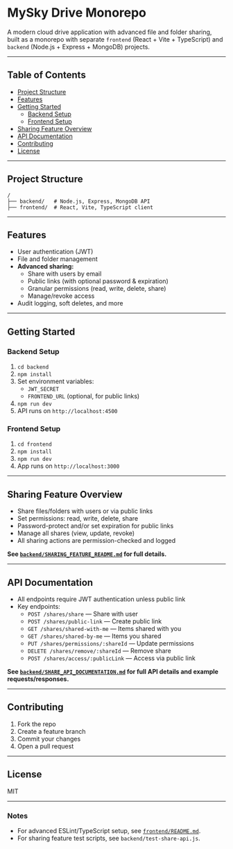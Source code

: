 # MySky Drive Monorepo

A modern cloud drive application with advanced file and folder sharing, built as a monorepo with separate `frontend` (React + Vite + TypeScript) and `backend` (Node.js + Express + MongoDB) projects.

---

## Table of Contents

- [Project Structure](#project-structure)
- [Features](#features)
- [Getting Started](#getting-started)
  - [Backend Setup](#backend-setup)
  - [Frontend Setup](#frontend-setup)
- [Sharing Feature Overview](#sharing-feature-overview)
- [API Documentation](#api-documentation)
- [Contributing](#contributing)
- [License](#license)

---

## Project Structure

```
/
├── backend/   # Node.js, Express, MongoDB API
├── frontend/  # React, Vite, TypeScript client
```

---

## Features

- User authentication (JWT)
- File and folder management
- **Advanced sharing:**
  - Share with users by email
  - Public links (with optional password & expiration)
  - Granular permissions (read, write, delete, share)
  - Manage/revoke access
- Audit logging, soft deletes, and more

---

## Getting Started

### Backend Setup

1. `cd backend`
2. `npm install`
3. Set environment variables:
   - `JWT_SECRET`
   - `FRONTEND_URL` (optional, for public links)
4. `npm run dev`
5. API runs on `http://localhost:4500`

### Frontend Setup

1. `cd frontend`
2. `npm install`
3. `npm run dev`
4. App runs on `http://localhost:3000`

---

## Sharing Feature Overview

- Share files/folders with users or via public links
- Set permissions: read, write, delete, share
- Password-protect and/or set expiration for public links
- Manage all shares (view, update, revoke)
- All sharing actions are permission-checked and logged

**See [`backend/SHARING_FEATURE_README.md`](backend/SHARING_FEATURE_README.md) for full details.**

---

## API Documentation

- All endpoints require JWT authentication unless public link
- Key endpoints:
  - `POST /shares/share` — Share with user
  - `POST /shares/public-link` — Create public link
  - `GET /shares/shared-with-me` — Items shared with you
  - `GET /shares/shared-by-me` — Items you shared
  - `PUT /shares/permissions/:shareId` — Update permissions
  - `DELETE /shares/remove/:shareId` — Remove share
  - `POST /shares/access/:publicLink` — Access via public link

**See [`backend/SHARE_API_DOCUMENTATION.md`](backend/SHARE_API_DOCUMENTATION.md) for full API details and example requests/responses.**

---

## Contributing

1. Fork the repo
2. Create a feature branch
3. Commit your changes
4. Open a pull request

---

## License

MIT

---

### Notes

- For advanced ESLint/TypeScript setup, see [`frontend/README.md`](frontend/README.md).
- For sharing feature test scripts, see `backend/test-share-api.js`.
